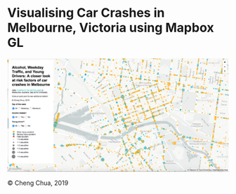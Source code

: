 # Visualising Car Crashes in Melbourne, Victoria using Mapbox GL

![Screenshot](screenshot.png)

© Cheng Chua, 2019
